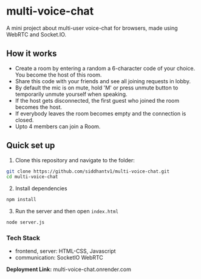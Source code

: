 # multi-voice-chat
A mini project about multi-user voice-chat for browsers, made using WebRTC and Socket.IO.

## How it works
- Create a room by entering a random a 6-character code of your choice. You become the host of this room.
- Share this code with your friends and see all joining requests in lobby.
- By default the mic is on mute, hold 'M' or press unmute button to temporarily unmute yourself when speaking.
- If the host gets disconnected, the first guest who joined the room becomes the host.
- If everybody leaves the room becomes empty and the connection is closed.
- Upto 4 members can join a Room.

## Quick set up
1. Clone this repository and navigate to the folder:
```sh
git clone https://github.com/siddhantv1/multi-voice-chat.git
cd multi-voice-chat
```
2. Install dependencies
```sh
npm install
```

3. Run the server and then open `index.html` 
```sh
node server.js
```
### Tech Stack
- frontend, server: HTML-CSS, Javascript
- communication: SocketIO WebRTC

**Deployment Link:** 
multi-voice-chat.onrender.com
